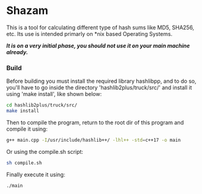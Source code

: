 # Shazam
This is a tool for calculating different type of hash sums like MD5, SHA256, etc. Its use is intended primarly on *nix based Operating Systems.

***It is on a very initial phase, you should not use it on your main machine already.***

### Build
Before building you must install the required library hashlibpp, and to do so, you'll have to go inside the directory 'hashlib2plus/truck/src/' and install it using 'make install', like shown below:

```bash
cd hashlib2plus/truck/src/
make install
```

Then to compile the program, return to the root dir of this program and compile it using:

```bash
g++ main.cpp -I/usr/include/hashlib++/ -lhl++ -std=c++17 -o main
```

Or using the compile.sh script:
```bash
sh compile.sh
```


Finally execute it using:

```bash
./main
```